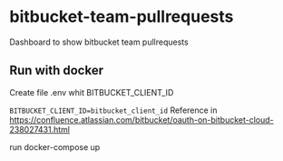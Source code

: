 # bitbucket-team-pullrequests

Dashboard to show bitbucket team pullrequests

## Run with docker

Create file .env  whit BITBUCKET_CLIENT_ID

`BITBUCKET_CLIENT_ID=bitbucket_client_id`
Reference in https://confluence.atlassian.com/bitbucket/oauth-on-bitbucket-cloud-238027431.html

run docker-compose up
